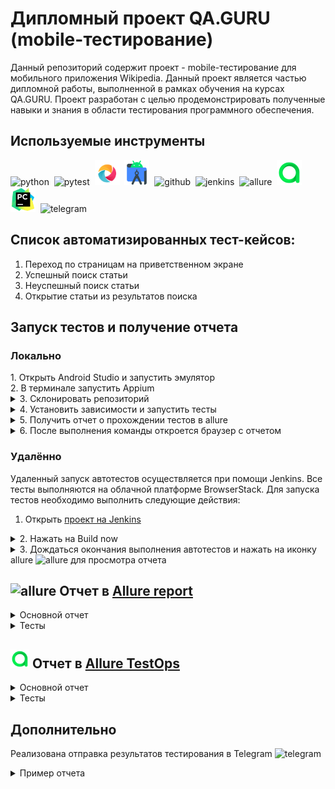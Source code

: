 # Дипломный проект QA.GURU (mobile-тестирование)

Данный репозиторий содержит проект - mobile-тестирование для мобильного приложения Wikipedia. Данный проект является частью дипломной работы, выполненной в рамках обучения на курсах QA.GURU. Проект разработан с целью продемонстрировать полученные навыки и знания в области тестирования программного обеспечения.

## Используемые инструменты
<div>
<img src="https://user-images.githubusercontent.com/25181517/183423507-c056a6f9-1ba8-4312-a350-19bcbc5a8697.png" title="python" alt="python" width="40" height="40"/>&nbsp
<img src="https://user-images.githubusercontent.com/25181517/184117132-9e89a93b-65fb-47c3-91e7-7d0f99e7c066.png" title="pytest" alt="pytest" width="40" height="40"/>&nbsp
<img src="wikipedia_app_tests/resources/appium.png" alt="Appium" title="Appium" width="40" height="40"/>&nbsp
<img src="wikipedia_app_tests/resources/android_studio.png" width="40" height="40"  alt="Android studio" title="Android Studio"/>&nbsp
<img src="https://img.icons8.com/?size=100&id=3tC9EQumUAuq&format=png&color=000000" title="github" alt="github" width="40" height="40"/>&nbsp
<img src="https://user-images.githubusercontent.com/25181517/179090274-733373ef-3b59-4f28-9ecb-244bea700932.png" title="jenkins" alt="jenkins" width="40" height="40"/>&nbsp
<img src="https://camo.githubusercontent.com/501c9d05b6660ba5e1a8753b8461e60d7ff1614656102c254ab800e14a6b19fa/68747470733a2f2f616c6c7572657265706f72742e6f72672f7075626c69632f696d672f616c6c7572652d7265706f72742e737667" title="allure" alt="allure" width="40" height="40"/>&nbsp
<img src="wikipedia_app_tests/resources/AllureTestOps.png" width="40" height="40"  alt="Allure TestOps"/> 
<img src="https://raw.githubusercontent.com/devicons/devicon/master/icons/pycharm/pycharm-original.svg" title="pycharm" alt="pycharm" width="40" height="40"/>&nbsp
<img src="https://cdn-icons-png.flaticon.com/512/2111/2111646.png" title="telegram" alt="telegram" width="40" height="40"/>&nbsp
</div>

## Список автоматизированных тест-кейсов:
1. Переход по страницам на приветственном экране
2. Успешный поиск статьи
3. Неуспешный поиск статьи
4. Открытие статьи из результатов поиска

## Запуск тестов и получение отчета

### **Локально**

<summary>1. Открыть Android Studio и запустить эмулятор</summary>

<summary>2. В терминале запустить Appium</summary>

<details><summary>3. Склонировать репозиторий</summary>

```
git clone https://github.com/KateVarg/wikipedia-app-tests
```
</details>

<details><summary>4. Установить зависимости и запустить тесты</summary>

```
python -m venv .venv
source .venv/bin/activate
pip install poetry
poetry install
pytest --context=emulator
```
</details>

<details><summary>5. Получить отчет о прохождении тестов в allure</summary>

```
allure serve allure-results/
```
</details>

<details><summary>6. После выполнения команды откроется браузер с отчетом</summary>
    
<img src="wikipedia_app_tests/resources/allure.png">

</details>

### **Удалённо**

Удаленный запуск автотестов осуществляется при помощи Jenkins. Все тесты выполняются на облачной платформе BrowserStack. Для запуска тестов необходимо выполнить следующие действия:

1. Открыть [проект на Jenkins](https://jenkins.autotests.cloud/job/wikipedia-app-tests/)

<details><summary>2. Нажать на Build now</summary>

<img src="wikipedia_app_tests/resources/jenkins1.png">

</details>

<details><summary>3. Дождаться окончания выполнения автотестов и нажать на иконку allure <img src="https://camo.githubusercontent.com/501c9d05b6660ba5e1a8753b8461e60d7ff1614656102c254ab800e14a6b19fa/68747470733a2f2f616c6c7572657265706f72742e6f72672f7075626c69632f696d672f616c6c7572652d7265706f72742e737667" title="allure" alt="allure" width="20" height="20"/> для просмотра отчета</summary>

<img src="wikipedia_app_tests/resources/jenkins2.png">

</details>

## <img src="https://camo.githubusercontent.com/501c9d05b6660ba5e1a8753b8461e60d7ff1614656102c254ab800e14a6b19fa/68747470733a2f2f616c6c7572657265706f72742e6f72672f7075626c69632f696d672f616c6c7572652d7265706f72742e737667" title="allure" alt="allure" width="30" height="30"/> Отчет в <a href = "https://jenkins.autotests.cloud/job/wikipedia-app-tests/allure/">Allure report</a>

<details><summary>Основной отчет</summary>

<img src="wikipedia_app_tests/resources/jenkins_base_report.png">

</details>
<details><summary>Тесты</summary>

<img src="wikipedia_app_tests/resources/jenkins_tests.png">

</details>

## <img src="wikipedia_app_tests/resources/AllureTestOps.png" width="30" height="30"  alt="Allure TestOps"/> Отчет в <a href = "https://allure.autotests.cloud/project/4374/dashboards">Allure TestOps</a>

<details><summary>Основной отчет</summary>

<img src="wikipedia_app_tests/resources/testOps_base_report.png">

</details>

<details><summary>Тесты</summary>

<img src="wikipedia_app_tests/resources/testOps_tests.png">

</details>

## **Дополнительно**

Реализована отправка результатов тестирования в Telegram <img src="https://cdn-icons-png.flaticon.com/512/2111/2111646.png" title="telegram" alt="telegram" width="20" height="20"/>  
<details><summary>Пример отчета</summary>

<img src="wikipedia_app_tests/resources/telegram.png" alt="report Telegram">

</details>
